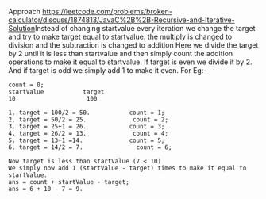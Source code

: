 Approach
https://leetcode.com/problems/broken-calculator/discuss/1874813/JavaC%2B%2B-Recursive-and-Iterative-Solution
​
Instead of changing startvalue every iteration we change the target and try to make target equal to startvalue.
the multiply is changed to division
and the subtraction is changed to addition
Here we divide the target by 2 until it is less than startvalue and then simply count the addition operations to make it equal to startvalue.
If target is even we divide it by 2.
And if target is odd we simply add 1 to make it even.
For Eg:-
​
```
count = 0;
startValue           target
10                    100
​
1. target = 100/2 = 50.           count = 1;
2. target = 50/2 = 25.             count = 2;
3. target = 25+1 = 26.            count = 3;
4. target = 26/2 = 13.             count = 4;
5. target = 13+1 =14.             count = 5;
6. target = 14/2 = 7.               count = 6;
​
Now target is less than startValue (7 < 10)
We simply now add 1 (startValue - target) times to make it equal to startValue.
ans = count + startValue - target;
ans = 6 + 10 - 7 = 9.
```
​
​
​
​
​